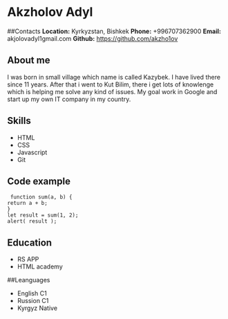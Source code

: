 # Akzholov Adyl
 ##Contacts
**Location:** Kyrkyzstan, Bishkek
**Phone:** +996707362900
**Email:** akjolovadyl1gmail.com
**Github:** https://github.com/akzho1ov
## About me
 I was born in small village which name is called Kazybek. I have lived there since 11 years. After that i went to Kut Bilim, there i get lots of knowlenge which is helping me solve any kind of issues. My goal work in Google and start up my own IT company in my country.
 ## Skills
 * HTML
 * CSS
 * Javascript
 * Git  
  ## Code example
  ```
   function sum(a, b) {
  return a + b;
  }
let result = sum(1, 2);
alert( result );
  ```
## Education
* RS APP
* HTML academy

##Leanguages
* English C1
* Russion C1
* Kyrgyz Native

